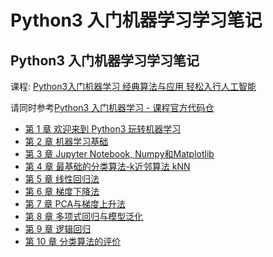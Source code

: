 # Python3 入门机器学习学习笔记

## Python3 入门机器学习学习笔记

课程: [Python3入门机器学习 经典算法与应用 轻松入行人工智能](https://coding.imooc.com/class/169.html)

请同时参考[Python3 入门机器学习 - 课程官方代码仓](https://github.com/liuyubobobo/Play-with-Machine-Learning-Algorithms)

- [第 1 章 欢迎来到 Python3 玩转机器学习](notes/Chapter1.md)
- [第 2 章 机器学习基础](notes/Chapter2.md)
- [第 3 章 Jupyter Notebook, Numpy和Matplotlib](notes/Chapter3.md)
- [第 4 章 最基础的分类算法-k近邻算法 kNN](notes/Chapter4.md)
- [第 5 章 线性回归法](notes/Chapter5.md)
- [第 6 章 梯度下降法](notes/Chapter6.md)
- [第 7 章 PCA与梯度上升法](notes/Chapter7.md)
- [第 8 章 多项式回归与模型泛化](notes/Chapter8.md)
- [第 9 章 逻辑回归](notes/Chapter9.md)
- [第 10 章 分类算法的评价](notes/Chapter10.md)

